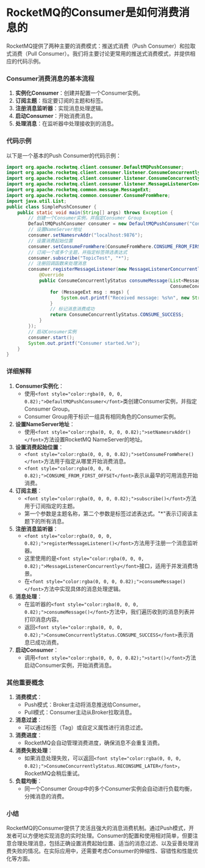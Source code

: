 # RocketMQ的Consumer是如何消费消息的
<font style="color:rgba(0, 0, 0, 0.82);">RocketMQ提供了两种主要的消费模式：推送式消费（Push Consumer）和拉取式消费（Pull Consumer）。我们将主要讨论更常用的推送式消费模式，并提供相应的代码示例。</font>
### <font style="color:rgba(0, 0, 0, 0.82);">Consumer消费消息的基本流程</font>
1. **<font style="color:rgba(0, 0, 0, 0.82);">实例化Consumer</font>**<font style="color:rgba(0, 0, 0, 0.82);">：创建并配置一个Consumer实例。</font>
2. **<font style="color:rgba(0, 0, 0, 0.82);">订阅主题</font>**<font style="color:rgba(0, 0, 0, 0.82);">：指定要订阅的主题和标签。</font>
3. **<font style="color:rgba(0, 0, 0, 0.82);">注册消息监听器</font>**<font style="color:rgba(0, 0, 0, 0.82);">：实现消息处理逻辑。</font>
4. **<font style="color:rgba(0, 0, 0, 0.82);">启动Consumer</font>**<font style="color:rgba(0, 0, 0, 0.82);">：开始消费消息。</font>
5. **<font style="color:rgba(0, 0, 0, 0.82);">处理消息</font>**<font style="color:rgba(0, 0, 0, 0.82);">：在监听器中处理接收到的消息。</font>
### <font style="color:rgba(0, 0, 0, 0.82);">代码示例</font>
<font style="color:rgba(0, 0, 0, 0.82);">以下是一个基本的Push Consumer的代码示例：</font>
```java
import org.apache.rocketmq.client.consumer.DefaultMQPushConsumer;  
import org.apache.rocketmq.client.consumer.listener.ConsumeConcurrentlyContext;  
import org.apache.rocketmq.client.consumer.listener.ConsumeConcurrentlyStatus;  
import org.apache.rocketmq.client.consumer.listener.MessageListenerConcurrently;  
import org.apache.rocketmq.common.message.MessageExt;  
import org.apache.rocketmq.common.consumer.ConsumeFromWhere;  
import java.util.List;  
public class SimplePushConsumer {  
    public static void main(String[] args) throws Exception {  
        // 创建一个Consumer实例，并指定Consumer Group  
        DefaultMQPushConsumer consumer = new DefaultMQPushConsumer("ConsumerGroupName");  
        // 设置NameServer地址  
        consumer.setNamesrvAddr("localhost:9876");  
        // 设置消费起始位置  
        consumer.setConsumeFromWhere(ConsumeFromWhere.CONSUME_FROM_FIRST_OFFSET);  
        // 订阅一个或多个主题，并指定标签筛选表达式  
        consumer.subscribe("TopicTest", "*");  
        // 注册回调函数来处理消息  
        consumer.registerMessageListener(new MessageListenerConcurrently() {  
            @Override  
            public ConsumeConcurrentlyStatus consumeMessage(List<MessageExt> msgs,  
                                                            ConsumeConcurrentlyContext context) {  
                for (MessageExt msg : msgs) {  
                    System.out.printf("Received message: %s%n", new String(msg.getBody()));  
                }  
                // 标记消息消费成功  
                return ConsumeConcurrentlyStatus.CONSUME_SUCCESS;  
            }  
        });  
        // 启动Consumer实例  
        consumer.start();  
        System.out.printf("Consumer started.%n");  
    }  
}
```
### <font style="color:rgba(0, 0, 0, 0.82);">详细解释</font>
1. **<font style="color:rgba(0, 0, 0, 0.82);">Consumer实例化</font>**<font style="color:rgba(0, 0, 0, 0.82);">：</font>
    - <font style="color:rgba(0, 0, 0, 0.82);">使用</font>`<font style="color:rgba(0, 0, 0, 0.82);">DefaultMQPushConsumer</font>`<font style="color:rgba(0, 0, 0, 0.82);">类创建Consumer实例，并指定Consumer Group。</font>
    - <font style="color:rgba(0, 0, 0, 0.82);">Consumer Group用于标识一组具有相同角色的Consumer实例。</font>
2. **<font style="color:rgba(0, 0, 0, 0.82);">设置NameServer地址</font>**<font style="color:rgba(0, 0, 0, 0.82);">：</font>
    - <font style="color:rgba(0, 0, 0, 0.82);">使用</font>`<font style="color:rgba(0, 0, 0, 0.82);">setNamesrvAddr()</font>`<font style="color:rgba(0, 0, 0, 0.82);">方法设置RocketMQ NameServer的地址。</font>
3. **<font style="color:rgba(0, 0, 0, 0.82);">设置消费起始位置</font>**<font style="color:rgba(0, 0, 0, 0.82);">：</font>
    - `<font style="color:rgba(0, 0, 0, 0.82);">setConsumeFromWhere()</font>`<font style="color:rgba(0, 0, 0, 0.82);">方法用于指定从哪里开始消费消息。</font>
    - `<font style="color:rgba(0, 0, 0, 0.82);">CONSUME_FROM_FIRST_OFFSET</font>`<font style="color:rgba(0, 0, 0, 0.82);">表示从最早的可用消息开始消费。</font>
4. **<font style="color:rgba(0, 0, 0, 0.82);">订阅主题</font>**<font style="color:rgba(0, 0, 0, 0.82);">：</font>
    - `<font style="color:rgba(0, 0, 0, 0.82);">subscribe()</font>`<font style="color:rgba(0, 0, 0, 0.82);">方法用于订阅指定的主题。</font>
    - <font style="color:rgba(0, 0, 0, 0.82);">第一个参数是主题名称，第二个参数是标签过滤表达式。"*"表示订阅该主题下的所有消息。</font>
5. **<font style="color:rgba(0, 0, 0, 0.82);">注册消息监听器</font>**<font style="color:rgba(0, 0, 0, 0.82);">：</font>
    - `<font style="color:rgba(0, 0, 0, 0.82);">registerMessageListener()</font>`<font style="color:rgba(0, 0, 0, 0.82);">方法用于注册一个消息监听器。</font>
    - <font style="color:rgba(0, 0, 0, 0.82);">这里使用的是</font>`<font style="color:rgba(0, 0, 0, 0.82);">MessageListenerConcurrently</font>`<font style="color:rgba(0, 0, 0, 0.82);">接口，适用于并发消费场景。</font>
    - <font style="color:rgba(0, 0, 0, 0.82);">在</font>`<font style="color:rgba(0, 0, 0, 0.82);">consumeMessage()</font>`<font style="color:rgba(0, 0, 0, 0.82);">方法中实现具体的消息处理逻辑。</font>
6. **<font style="color:rgba(0, 0, 0, 0.82);">消息处理</font>**<font style="color:rgba(0, 0, 0, 0.82);">：</font>
    - <font style="color:rgba(0, 0, 0, 0.82);">在监听器的</font>`<font style="color:rgba(0, 0, 0, 0.82);">consumeMessage()</font>`<font style="color:rgba(0, 0, 0, 0.82);">方法中，我们遍历收到的消息列表并打印消息内容。</font>
    - <font style="color:rgba(0, 0, 0, 0.82);">返回</font>`<font style="color:rgba(0, 0, 0, 0.82);">ConsumeConcurrentlyStatus.CONSUME_SUCCESS</font>`<font style="color:rgba(0, 0, 0, 0.82);">表示消息已成功消费。</font>
7. **<font style="color:rgba(0, 0, 0, 0.82);">启动Consumer</font>**<font style="color:rgba(0, 0, 0, 0.82);">：</font>
    - <font style="color:rgba(0, 0, 0, 0.82);">调用</font>`<font style="color:rgba(0, 0, 0, 0.82);">start()</font>`<font style="color:rgba(0, 0, 0, 0.82);">方法启动Consumer实例，开始消费消息。</font>
### <font style="color:rgba(0, 0, 0, 0.82);">其他重要概念</font>
1. **<font style="color:rgba(0, 0, 0, 0.82);">消费模式</font>**<font style="color:rgba(0, 0, 0, 0.82);">：</font>
    - <font style="color:rgba(0, 0, 0, 0.82);">Push模式：Broker主动将消息推送给Consumer。</font>
    - <font style="color:rgba(0, 0, 0, 0.82);">Pull模式：Consumer主动从Broker拉取消息。</font>
2. **<font style="color:rgba(0, 0, 0, 0.82);">消息过滤</font>**<font style="color:rgba(0, 0, 0, 0.82);">：</font>
    - <font style="color:rgba(0, 0, 0, 0.82);">可以通过标签（Tag）或自定义属性进行消息过滤。</font>
3. **<font style="color:rgba(0, 0, 0, 0.82);">消费进度</font>**<font style="color:rgba(0, 0, 0, 0.82);">：</font>
    - <font style="color:rgba(0, 0, 0, 0.82);">RocketMQ会自动管理消费进度，确保消息不会重复消费。</font>
4. **<font style="color:rgba(0, 0, 0, 0.82);">消费失败处理</font>**<font style="color:rgba(0, 0, 0, 0.82);">：</font>
    - <font style="color:rgba(0, 0, 0, 0.82);">如果消息处理失败，可以返回</font>`<font style="color:rgba(0, 0, 0, 0.82);">ConsumeConcurrentlyStatus.RECONSUME_LATER</font>`<font style="color:rgba(0, 0, 0, 0.82);">，RocketMQ会稍后重试。</font>
5. **<font style="color:rgba(0, 0, 0, 0.82);">负载均衡</font>**<font style="color:rgba(0, 0, 0, 0.82);">：</font>
    - <font style="color:rgba(0, 0, 0, 0.82);">同一个Consumer Group中的多个Consumer实例会自动进行负载均衡，分摊消息的消费。</font>
### <font style="color:rgba(0, 0, 0, 0.82);">小结</font>
<font style="color:rgba(0, 0, 0, 0.82);">RocketMQ的Consumer提供了灵活且强大的消息消费机制。通过Push模式，开发者可以方便地实现消息的实时处理。Consumer的配置和使用相对简单，但要注意合理处理消息，包括正确设置消费起始位置、适当的消息过滤、以及妥善处理消费失败的情况。在实际应用中，还需要考虑Consumer的伸缩性、容错性和性能优化等方面。</font>

